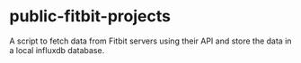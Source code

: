 # public-fitbit-projects
A script to fetch data from Fitbit servers using their API and store the data in a local influxdb database. 
